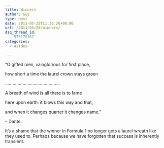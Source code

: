 ```yaml
---
title: Winners
author: Guy
type: post
date: 2011-05-25T11:36:20+00:00
url: /2011/05/25/winners/
dsq_thread_id:
  - 575175187
categories:
  - Asides

---
```

&#8220;O gifted men, vainglorious for first place,
  
how short a time the laurel crown stays green
  
&#8230;&#8230;&#8230;&#8230;&#8230;&#8230;&#8230;&#8230;&#8230;&#8230;&#8230;&#8230;&#8230;&#8230;..
  
A breath of wind is all there is to fame
  
here upon earth: it blows this way and that,
  
and when it changes quarter it changes name.&#8221;

&#8211; Dante.

It&#8217;s a shame that the winner in Formula 1 no longer gets a laurel wreath like they used to. Perhaps because we have forgotten that success is inherently transient.